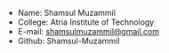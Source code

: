 - Name: Shamsul Muzammil 
- College: Atria Institute of Technology
- E-mail: shamsulmuzammil@gmail.com
- Github: Shamsul-Muzammil
